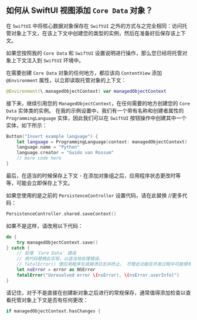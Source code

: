 如何从 SwiftUI 视图添加 `Core Data` 对象？
---

在 `SwiftUI` 中将核心数据对象保存在 `SwiftUI` 之外的方式与之完全相同：访问托管对象上下文，在该上下文中创建您的类型的实例，然后在准备好后保存该上下文。

如果您按照我的 `Core Data` 和 `SwiftUI` 设置说明进行操作，那么您已经将托管对象上下文注入到 `SwiftUI` 环境中。

在需要创建 `Core Data` 对象的任何地方，都应该向 `ContentView` 添加 `@Environment` 属性，以立即读取托管对象的上下文：

```swift
@Environment(\.managedObjectContext) var managedObjectContext
```

接下来，继续引用您的 `ManagedObjectContext`，在任何需要的地方创建您的 `Core Data` 实体类的实例。 在我的示例设置中，我们有一个带有名称和创建者属性的 `ProgrammingLanguage` 实体，因此我们可以在 `SwiftUI` 按钮操作中创建其中一个实体，如下所示：

```swift
Button("Insert example language") {
    let language = ProgrammingLanguage(context: managedObjectContext)
    language.name = "Python"
    language.creator = "Guido van Rossum"
    // more code here
}
```

最后，在适当的时候保存上下文 - 在添加对象组之后，应用程序状态更改时等等，可能会立即保存上下文。

如果您使用的是之前的 `PersistenceController` 设置代码，请在此替换 //更多代码：

```swift
PersistenceController.shared.saveContext()
```

如果不是这样，请改用以下代码：

```swift
do {
    try managedObjectContext.save()
} catch {
    // 处理 `Core Data` 错误
    // 用代码替换此实现，以适当地处理错误。
    // fatalError() 使应用程序生成崩溃日志并终止。 尽管此功能在开发过程中可能很有用，但您不应在生产应用程序中使用此功能。
    let nsError = error as NSError
    fatalError("Unresolved error \(nsError), \(nsError.userInfo)")
}
```

请记住，对于不是直接在创建新对象之后进行的常规保存，通常值得添加检查以查看托管对象上下文是否有任何更改：

```swift
if managedObjectContext.hasChanges {
```
